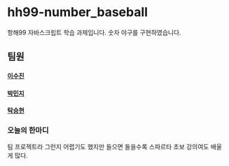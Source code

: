# hh99-number_baseball

항해99 자바스크립트 학습 과제입니다.
숫자 야구를 구현하였습니다.

## 팀원

#### [이수진](https://github.com/soolovepat)

#### [박민지](https://github.com/Art-mj1)

#### [탁승현](https://github.com/makepin2r)

### 오늘의 한마디

팀 프로젝트라 그런지 어렵기도 했지만 들으면 들을수록 스파르타 초보 강의여도 배울 게 많다.
